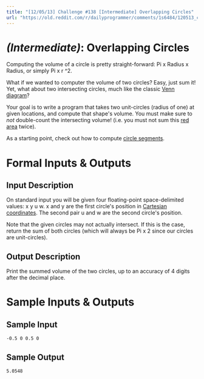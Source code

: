 ```yaml
---
title: "[12/05/13] Challenge #138 [Intermediate] Overlapping Circles"
url: "https://old.reddit.com/r/dailyprogrammer/comments/1s6484/120513_challenge_138_intermediate_overlapping/"
---
```


# [](#IntermediateIcon) *(Intermediate)*: Overlapping Circles

Computing the volume of a circle is pretty straight-forward: Pi x Radius x Radius, or simply Pi x r ^2.

What if we wanted to computer the volume of two circles? Easy, just sum it! Yet, what about two intersecting circles, much like the classic [Venn diagram](http://en.wikipedia.org/wiki/File:Venn0111.svg)?

Your goal is to write a program that takes two unit-circles (radius of one) at given locations, and compute that shape's volume. You must make sure to *not* double-count the intersecting volume! (i.e. you must not sum this [red area](http://en.wikipedia.org/wiki/File:Venn0001.svg) twice).

As a starting point, check out how to compute [circle segments](http://en.wikipedia.org/wiki/Circular_segment).

# Formal Inputs & Outputs
## Input Description

On standard input you will be given four floating-point space-delimited values: x y u w. x and y are the first circle's position in [Cartesian coordinates](http://en.wikipedia.org/wiki/Cartesian_coordinate_system). The second pair u and w are the second circle's position.

Note that the given circles may not actually intersect. If this is the case, return the sum of both circles (which will always be Pi x 2 since our circles are unit-circles).

## Output Description

Print the summed volume of the two circles, up to an accuracy of 4 digits after the decimal place.

# Sample Inputs & Outputs
## Sample Input

    -0.5 0 0.5 0

## Sample Output

    5.0548
